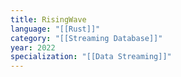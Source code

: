 ```yaml
---
title: RisingWave
language: "[[Rust]]"
category: "[[Streaming Database]]"
year: 2022
specialization: "[[Data Streaming]]"
---
```

